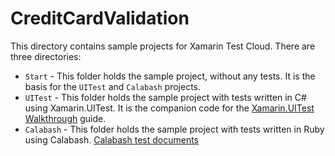 CreditCardValidation
====================

This directory contains sample projects for Xamarin Test Cloud. There are three directories:

* `Start` - This folder holds the sample project, without any tests. It is the basis for the `UITest` and `Calabash` projects.
* `UITest` -  This folder holds the sample project with tests written in C# using Xamarin.UITest. It is the companion code for the [Xamarin.UITest Walkthrough](http://developer.xamarin.com/guides/testcloud/uitest/walkthrough/) guide.
* `Calabash` - This folder holds the sample project with tests written in Ruby using Calabash. [Calabash test documents](http://developer.xamarin.com/guides/testcloud/uitest/intro-to-uitest/)

